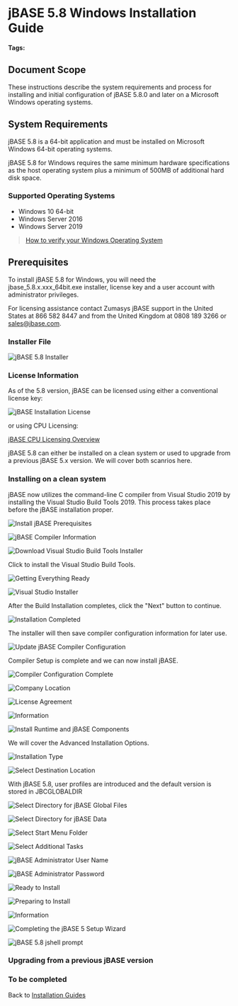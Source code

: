 # jBASE 5.8 Windows Installation Guide

<PageHeader />

**Tags:**
<badge text='installing jbase on windows' vertical='middle' />
<badge text='windows' vertical='middle' />
<badge text='install ' vertical='middle' />
<badge text='jbase on windows' vertical='middle' />
<badge text='5.8' vertical='middle' />

## Document Scope

These instructions describe the system requirements and process for installing and initial configuration of jBASE 5.8.0 and later on a Microsoft Windows operating systems.

## System Requirements

jBASE 5.8 is a 64-bit application and must be installed on Microsoft Windows 64-bit operating systems.

jBASE 5.8 for Windows requires the same minimum hardware specifications as the host operating system plus a minimum of 500MB of additional hard disk space.

### Supported Operating Systems

- Windows 10 64-bit
- Windows Server 2016  
- Windows Server 2019  

> [How to verify your Windows Operating System](./../verify-your-windows-operating-system/README.md)

## Prerequisites

To install jBASE 5.8 for Windows, you will need the jbase\_5.8.x.xxx\_64bit.exe installer, license key and a user account with administrator privileges.  

For licensing assistance contact Zumasys jBASE support in the United States at 866 582 8447 and from the United Kingdom at 0808 189 3266 or sales@jbase.com.

### Installer File

![jBASE 5.8 Installer](./58Installer_1.jpg)

### License Information

As of the 5.8 version, jBASE can be licensed using either a conventional license key:

![jBASE Installation License](./58Installer_2.jpg)

or using CPU Licensing:

[jBASE CPU Licensing Overview](./../../../licensing/cpu/README.md)  

jBASE 5.8 can either be installed on a clean system or used to upgrade from a previous jBASE 5.x version. We will cover both scanrios here.

### Installing on a clean system

jBASE now utilizes the command-line C compiler from Visual Studio 2019 by installing the Visual Studio Build Tools 2019. This process takes place before the jBASE installation proper.

![Install jBASE Prerequisites](./58Installer_3.jpg)

![jBASE Compiler Information](./58Installer_4.jpg)

![Download Visual Studio Build Tools Installer](./58Installer_5.jpg)

Click to install the Visual Studio Build Tools.

![Getting Everything Ready](./58Installer_6.jpg)

![Visual Studio Installer](./58Installer_7.jpg)

After the Build Installation completes, click the "Next" button to continue.

![Installation Completed](./58Installer_8.jpg)

The installer will then save compiler configuration information for later use.

![Update jBASE Compiler Configuration](./58Installer_9.jpg)

Compiler Setup is complete and we can now install jBASE.

![Compiler Configuration Complete](./58Installer_10.jpg)

![Company Location](./58Installer_11.jpg)

![License Agreement](58Installer_12.jpg)

![Information](./58Installer_13.jpg)

![Install Runtime and jBASE Components](./58Installer_14.jpg)

We will cover the Advanced Installation Options.

![Installation Type](./58Installer_15.jpg)

![Select Destination Location](./58Installer_16.jpg)

With jBASE 5.8, user profiles are introduced and the default version is stored in JBCGLOBALDIR

![Select Directory for jBASE Global Files](./58Installer_17.jpg)

![Select Directory for jBASE Data](./58Installer_18.jpg)

![Select Start Menu Folder](./58Installer_19.jpg)

![Select Additional Tasks](./58Installer_20.jpg)

![jBASE Administrator User Name](./58Installer_21.jpg)

![jBASE Administrator Password](./58Installer_22.jpg)

![Ready to Install](./58Installer_23.jpg)

![Preparing to Install](./58Installer_24.jpg)

![Information](./58Installer_25.jpg)

![Completing the jBASE 5 Setup Wizard](./58Installer_26.jpg)

![jBASE 5.8 jshell prompt](./58Installer_27.jpg)

### Upgrading from a previous jBASE version

### To be completed  

Back to [Installation Guides](./../README.md)

<PageFooter />
